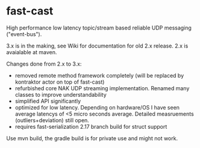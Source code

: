 fast-cast
=========


High performance low latency topic/stream based reliable UDP messaging ("event-bus").

3.x is in the making, see Wiki for documentation for old 2.x release. 2.x is avaialable at maven.

Changes done from 2.x to 3.x:
- removed remote method framework completely (will be replaced by kontraktor actor on top of fast-cast)
- refurbished core NAK UDP streaming implementation. Renamed many classes to improve understandability
- simplified API significantly
- optimized for low latency. Depending on hardware/OS I have seen average latencys of <5 micro seconds average. Detailed measruements (outliers+deviation) still open.
- requires fast-serialization 2.17 branch build for struct support

Use mvn build, the gradle build is for private use and might not work.

